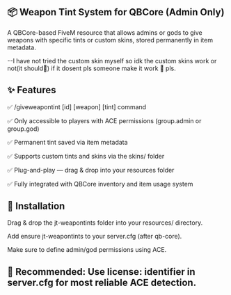 ## 📦 Weapon Tint System for QBCore (Admin Only)
A QBCore-based FiveM resource that allows admins or gods to give weapons with specific tints or custom skins, stored permanently in item metadata.

--I have not tried the custom skin myself so idk the custom skins work or not(it should🤞) if it dosent pls someone make it work 🥺 pls.

## ✨ Features

✅ /giveweapontint [id] [weapon] [tint] command

✅ Only accessible to players with ACE permissions (group.admin or group.god)

✅ Permanent tint saved via item metadata

✅ Supports custom tints and skins via the skins/ folder

✅ Plug-and-play — drag & drop into your resources folder

✅ Fully integrated with QBCore inventory and item usage system


## 🧱 Installation
Drag & drop the jt-weapontints folder into your resources/ directory.

Add ensure jt-weapontints to your server.cfg (after qb-core).

Make sure to define admin/god permissions using ACE.

## 🔐 Recommended: Use license: identifier in server.cfg for most reliable ACE detection.

